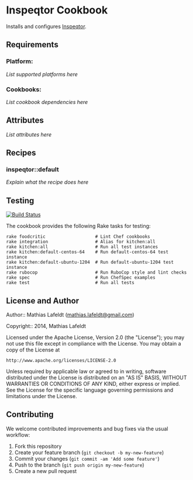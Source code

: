# Inspeqtor Cookbook

Installs and configures [Inspeqtor](https://github.com/mperham/inspeqtor).

## Requirements

### Platform:

*List supported platforms here*

### Cookbooks:

*List cookbook dependencies here*

## Attributes

*List attributes here*

## Recipes

### inspeqtor::default

*Explain what the recipe does here*

## Testing

[![Build Status](https://travis-ci.org/mlafeldt/inspeqtor-cookbook.svg?branch=master)](https://travis-ci.org/mlafeldt/inspeqtor-cookbook)

The cookbook provides the following Rake tasks for testing:

    rake foodcritic                   # Lint Chef cookbooks
    rake integration                  # Alias for kitchen:all
    rake kitchen:all                  # Run all test instances
    rake kitchen:default-centos-64    # Run default-centos-64 test instance
    rake kitchen:default-ubuntu-1204  # Run default-ubuntu-1204 test instance
    rake rubocop                      # Run RuboCop style and lint checks
    rake spec                         # Run ChefSpec examples
    rake test                         # Run all tests

## License and Author

Author:: Mathias Lafeldt (mathias.lafeldt@gmail.com)

Copyright:: 2014, Mathias Lafeldt

Licensed under the Apache License, Version 2.0 (the "License");
you may not use this file except in compliance with the License.
You may obtain a copy of the License at

    http://www.apache.org/licenses/LICENSE-2.0

Unless required by applicable law or agreed to in writing, software
distributed under the License is distributed on an "AS IS" BASIS,
WITHOUT WARRANTIES OR CONDITIONS OF ANY KIND, either express or implied.
See the License for the specific language governing permissions and
limitations under the License.

## Contributing

We welcome contributed improvements and bug fixes via the usual workflow:

1. Fork this repository
2. Create your feature branch (`git checkout -b my-new-feature`)
3. Commit your changes (`git commit -am 'Add some feature'`)
4. Push to the branch (`git push origin my-new-feature`)
5. Create a new pull request
